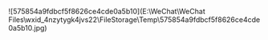 ![575854a9fdbcf5f8626ce4cde0a5b10](E:\WeChat\WeChat Files\wxid_4nzytygk4jvs22\FileStorage\Temp\575854a9fdbcf5f8626ce4cde0a5b10.jpg)